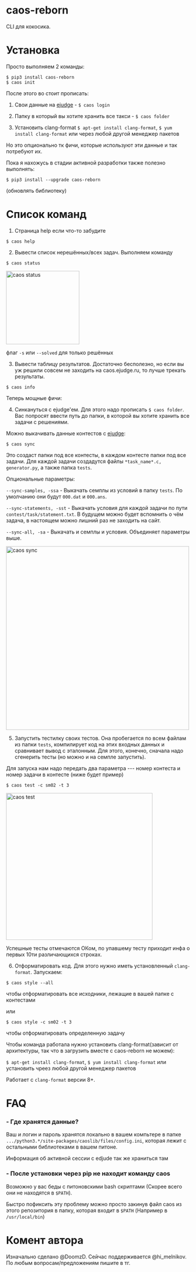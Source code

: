 # caos-reborn

CLI для кокосика.

# Установка
 Просто выполняем 2 команды:

```
$ pip3 install caos-reborn
$ caos init
```

 После этого во стоит прописать:


 1) Свои данные на [ejudge](https://caos.ejudge.ru/) - ```$ caos login```

 2) Папку в который вы хотите хранить все такси - ```$ caos folder```
 
 3) Установить clang-format ```$ apt-get install clang-format```, ```$ yum install clang-format``` или через любой другой менеджер пакетов

 Но это опционально тк фичи, которые используют эти данные и так потребуют их.

 Пока я нахожусь в стадии активной разработки также полезно выполнять:

 ```
$ pip3 install --upgrade caos-reborn
```

(обновлять библиотеку)

# Список команд

1. Страница help если что-то забудите

```$ caos help```

2. Вывести список нерешённых/всех задач. Выполняем команду

```$ caos status```

<img src="examples/status.png" alt="caos status" height="200">

флаг `-s` или `--solved` для только решённых

3. Вывести таблицу результатов. Достаточно бесполезно, но если вы уж решили совсем не заходить на caos.ejudge.ru, то лучше трекать результаты.

```$ caos info```

Теперь мощные фичи:

4. Синкануться с ejudge'ем. Для этого надо прописать ```$ caos folder```. Вас попросят ввести путь до папки, в которой вы хотите хранить все задачи с решениями.

Можно выкачивать данные контестов с [ejudge](https://caos.ejudge.ru/):

```$ caos sync```

Это создаст папки под все контесты, в каждом контесте папки под все задачи. Для каждой задачи создадутся файлы `*task_name*.c, generator.py`, а также папка `tests`.

Опциональные параметры:

```--sync-samples, -ssa``` - Выкачать семплы из условий в папку `tests`. По умолчанию они будут `000.dat` и `000.ans`.

```--sync-statements, -sst``` - Выкачать условия для каждой задачи по пути `contest/task/statement.txt`. В будущем можно будет вспомнить о чём задача, в настоящем можно лишний раз не заходить на сайт.

```--sync-all, -sa``` - Выкачать и семплы и условия. Объединяет параметры выше.

<img src="examples/sync.png" alt="caos sync" height="500">

5. Запустить тестилку своих тестов. Она пробегается по всем файлам из папки `tests`, компилирует код на этих входных данных и сравнивает вывод с эталонным. Для этого, конечно, сначала надо сгенерить тесты (но можно и на семпле запустить).

Для запуска нам надо передать два параметра --- номер контеста и номер задачи в контесте (ниже будет пример)

```$ caos test -c sm02 -t 3```

<img src="examples/test.png" alt="caos test" height="400">

Успешные тесты отмечаются ОКом, по упавшему тесту приходит инфа о первых 10ти различающихся строках.

6. Отформатировать код. Для этого нужно иметь установленный `clang-format`. Запускаем:

```$ caos style --all```

чтобы отформатировать все исходники, лежащие в вашей папке с контестами

или 

```$ caos style -c sm02 -t 3```

чтобы отформатировать определенную задачу

Чтобы команда работала нужно установить clang-format(зависит от архитектуры, так что в загрузить вместе с caos-reborn не можем):

```$ apt-get install clang-format```, ```$ yum install clang-format``` или установить чреез любой другой менеджер пакетов

Работает с `clang-format` версии 8+.

# FAQ

### - Где хранятся данные?

Ваш и логин и пароль хранятся локально в вашем компьтере в папке ```.../python3.*/site-packages/caoslib/files/config.ini```, которая лежит с остальными библиотеками в вашем питоне.

Информация об активной сессии с edjude так же храниться там

### - После установки через pip не находит команду caos

Возможно у вас беды с питоновскими bash скриптами (Скорее всего они не находятся в `$PATH`).

Быстро пофиксить эту проблему можно просто закинув файл caos из этого репозитория в папку, которая входит в `$PATH` (Например в ```/usr/local/bin```)

# Комент автора

Изначально сделано @DoomzD. Сейчас поддерживается @hi_melnikov. По любым вопросам/предложениям пишите в тг.
